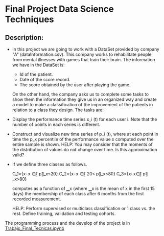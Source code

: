 # Final Project Data Science Techniques

## Description:
- In this project we are going to work with a DataSet provided by company "A" (dataInformation.csv). This company works to rehabilitate people from mental illnesses with games that train their brain. The information we have in the DataSet is:
    - Id of the patient.
    - Date of the score record.
    - The score obtained by the user after playing the game.

    On the other hand, the company asks us to complete some tasks to show them the information they give us in an organized way and create a model to make a classification of the improvement of the patients in relation to a class they design. The tasks are:

- Display the performance time series x_i (t) for each user i. Note that the number of points in each series is different.
- Construct and visualize new time series of p_i (t), where at each point in time the p_x percentile of the performance value x computed over the entire sample is shown. 
HELP: You may consider that the moments of the distribution of values do not change over time. Is this approximation valid?
- If we define three classes as follows.

    C_1={x∶ x ∈〖 p〗_x≤20} C_2={x∶ x ∈〖 20< p〗_x≤80} C_3={x∶ x∈〖 p〗_x>80}
    
    computes as a function of ▁x (where ▁x is the mean of x in the first 15 days) the membership of each class after 6 months from the first recorded measurement. 
    
    HELP: Perform supervised or multiclass classification or 1 class vs. the rest. Define training, validation and testing cohorts.
    
The programming process and the develop of the project is in [Trabajo_Final_Tecnicas.ipynb](/ProyectoFinal_TecnicasCienciaDatos//Trabajo_Final_Tecnicas.ipynb)
